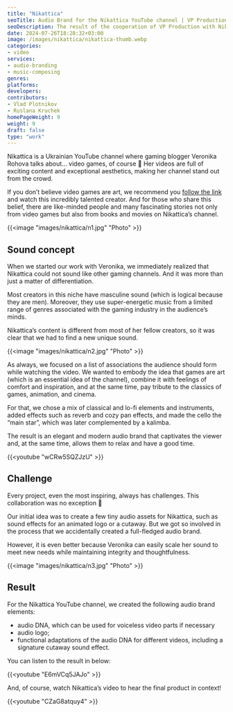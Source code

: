 ```yaml
---
title: "Nikattica"
seoTitle: Audio Brand for the Nikattica YouTube channel | VP Production
seoDescription: The result of the cooperation of VP Production with Nikattica YouTube channel. We talk about the sound concept, main challenge, and final result.
date: 2024-07-26T18:28:32+03:00
image: /images/nikattica/nikattica-thumb.webp
categories:
- video
services:
- audio-branding
- music-composing
genres:
platforms:
developers:
contributors:
- Vlad Plotnikov
- Ruslana Kruchek
homePageWeight: 9
weight: 9
draft: false
type: "work"
---
```


Nikattica is a Ukrainian YouTube channel where gaming blogger Veronika Rohova talks about… video games, of course 🙂 Her videos are full of exciting content and exceptional aesthetics, making her channel stand out from the crowd. 

If you don’t believe video games are art, we recommend you [follow the link](https://www.youtube.com/@Nikattica) and watch this incredibly talented creator. And for those who share this belief, there are like-minded people and many fascinating stories not only from video games but also from books and movies on Nikattica’s channel.

{{<image "images/nikattica/n1.jpg" "Photo"  >}}

## Sound concept

When we started our work with Veronika, we immediately realized that Nikattica could not sound like other gaming channels. And it was more than just a matter of differentiation.

Most creators in this niche have masculine sound (which is logical because they are men). Moreover, they use super-energetic music from a limited range of genres associated with the gaming industry in the audience’s minds.

Nikattica’s content is different from most of her fellow creators, so it was clear that we had to find a new unique sound.

{{<image "images/nikattica/n2.jpg" "Photo"  >}}

As always, we focused on a list of associations the audience should form while watching the video. We wanted to embody the idea that games are art (which is an essential idea of the channel), combine it with feelings of comfort and inspiration, and at the same time, pay tribute to the classics of games, animation, and cinema.

For that, we chose a mix of classical and lo-fi elements and instruments, added effects such as reverb and cozy pan effects, and made the cello the “main star”, which was later complemented by a kalimba.

The result is an elegant and modern audio brand that captivates the viewer and, at the same time, allows them to relax and have a good time.

{{<youtube "wCRw5SQZJzU" >}}

## Challenge

Every project, even the most inspiring, always has challenges. This collaboration was no exception 🙂 

Our initial idea was to create a few tiny audio assets for Nikattica, such as sound effects for an animated logo or a cutaway. But we got so involved in the process that we accidentally created a full-fledged audio brand.

However, it is even better because Veronika can easily scale her sound to meet new needs while maintaining integrity and thoughtfulness.

{{<image "images/nikattica/n3.jpg" "Photo"  >}}

## Result

For the Nikattica YouTube channel, we created the following audio brand elements:

- audio DNA, which can be used for voiceless video parts if necessary
- audio logo;
- functional adaptations of the audio DNA for different videos, including a signature cutaway sound effect.

You can listen to the result in below:

{{<youtube "E6mVCq5JAJo" >}}

And, of course, watch Nikattica’s video to hear the final product in context!

{{<youtube "CZaG8atquy4" >}}